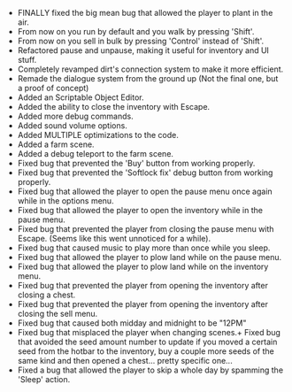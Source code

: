 + FINALLY fixed the big mean bug that allowed the player to plant in the air.
+ From now on you run by default and you walk by pressing 'Shift'.
+ From now on you sell in bulk by pressing 'Control' instead of 'Shift'.
+ Refactored pause and unpause, making it useful for inventory and UI stuff.
+ Completely revamped dirt's connection system to make it more efficient.
+ Remade the dialogue system from the ground up (Not the final one, but a proof of concept)
+ Added an Scriptable Object Editor.
+ Added the ability to close the inventory with Escape.
+ Added more debug commands.
+ Added sound volume options.
+ Added MULTIPLE optimizations to the code.
+ Added a farm scene.
+ Added a debug teleport to the farm scene.
+ Fixed bug that prevented the 'Buy' button from working properly.
+ Fixed bug that prevented the 'Softlock fix' debug button from working properly.
+ Fixed bug that allowed the player to open the pause menu once again while in the options menu. 
+ Fixed bug that allowed the player to open the inventory while in the pause menu.
+ Fixed bug that prevented the player from closing the pause menu with Escape. (Seems like this went unnoticed for a while).
+ Fixed bug that caused music to play more than once while you sleep.
+ Fixed bug that allowed the player to plow land while on the pause menu.
+ Fixed bug that allowed the player to plow land while on the inventory menu.
+ Fixed bug that prevented the player from opening the inventory after closing a chest.
+ Fixed bug that prevented the player from opening the inventory after closing the sell menu.
+ Fixed bug that caused both midday and midnight to be "12PM"
+ Fixed bug that misplaced the player when changing scenes.+ Fixed bug that avoided the seed amount number to update if you moved a certain seed from the hotbar to the inventory, buy a couple more seeds of the same kind and then opened a chest... pretty specific one...
+ Fixed a bug that allowed the player to skip a whole day by spamming the 'Sleep' action.